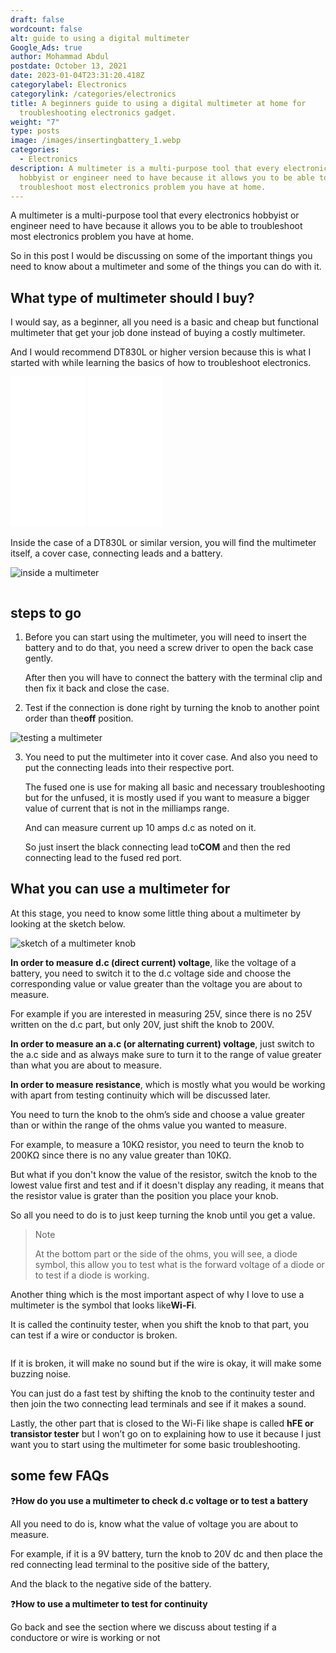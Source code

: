 ```yaml
---
draft: false
wordcount: false
alt: guide to using a digital multimeter
Google_Ads: true
author: Mohammad Abdul
postdate: October 13, 2021
date: 2023-01-04T23:31:20.418Z
categorylabel: Electronics
categorylink: /categories/electronics
title: A beginners guide to using a digital multimeter at home for
  troubleshooting electronics gadget.
weight: "7"
type: posts
image: /images/insertingbattery_1.webp
categories:
  - Electronics
description: A multimeter is a multi-purpose tool that every electronics
  hobbyist or engineer need to have because it allows you to be able to
  troubleshoot most electronics problem you have at home.
---
```


A multimeter is a multi-purpose tool that every electronics hobbyist or engineer need to have because it allows you to be able to troubleshoot most electronics problem you have at home.

So in this post I would be discussing on some of the important things you need to know about a multimeter and some of the things you can do with it.

## What type of multimeter should I buy?

I would say, as a beginner, all you need is a basic and cheap but functional multimeter that get your job done instead of buying a costly multimeter.

And I would recommend DT830L or higher version because this is what I started with while learning the basics of how to troubleshoot electronics.

 <iframe style="width:120px;height:240px;" marginwidth="0" marginheight="0" scrolling="no" frameborder="0" src="//ws-na.amazon-adsystem.com/widgets/q?ServiceVersion=20070822&OneJS=1&Operation=GetAdHtml&MarketPlace=US&source=ac&ref=tf_til&ad_type=product_link&tracking_id=tooabstractiv-20&marketplace=amazon&amp;region=US&placement=B07K1R59MJ&asins=B07K1R59MJ&linkId=e2bd70f016d01f5d573dae057f899e21&show_border=true&link_opens_in_new_window=false&price_color=333333&title_color=0066c0&bg_color=ffffff">
    </iframe>
   
<iframe style="width:120px;height:240px;" marginwidth="0" marginheight="0" scrolling="no" frameborder="0" src="//ws-na.amazon-adsystem.com/widgets/q?ServiceVersion=20070822&OneJS=1&Operation=GetAdHtml&MarketPlace=US&source=ac&ref=tf_til&ad_type=product_link&tracking_id=tooabstractiv-20&marketplace=amazon&amp;region=US&placement=B07K1R59MJ&asins=B07K1R59MJ&linkId=e2bd70f016d01f5d573dae057f899e21&show_border=true&link_opens_in_new_window=false&price_color=333333&title_color=0066c0&bg_color=ffffff">
    </iframe>

Inside the case of a DT830L or similar version, you will find the multimeter itself, a cover case, connecting leads and a battery.

<img loading="lazy" src="/images/mmeter.webp" alt="inside a multimeter">

![]()

## steps to go

1. Before you can start using the multimeter, you will need to insert the battery and to do that, you need a screw driver to open the back case gently.

   After then you will have to connect the battery with the terminal clip and then fix it back and close the case.

2. Test if the connection is done right by turning the knob to another point order than the**off** position.

<img loading="lazy" src="/images/holdermeter.webp" alt="testing a multimeter">

3. You need to put the multimeter into it cover case. And also you need to put the connecting leads into their respective port.

   The fused one is use for making all basic and necessary troubleshooting but for the unfused, it is mostly used if you want to measure a bigger value of current that is not in the milliamps range.

   And can measure current up 10 amps d.c as noted on it.

   So just insert the black connecting lead to**COM** and then the red connecting lead to the fused red port.

## What you can use a multimeter for

At this stage, you need to know some little thing about a multimeter by looking at the sketch below.

<img loading="lazy" src="/images/sketchmmeter_1.webp" alt="sketch of a multimeter knob">

**In order to measure d.c (direct current) voltage**, like the voltage of a battery, you need to switch it to the d.c voltage side and choose the corresponding value or value greater than the voltage you are about to measure.

For example if you are interested in measuring 25V, since there is no 25V written on the d.c part, but only 20V, just shift the knob to 200V.

**In order to measure an a.c (or alternating current) voltage**, just switch to the a.c side and as always make sure to turn it to the range of value greater than what you are about to measure.

**In order to measure resistance**, which is mostly what you would be working with apart from testing continuity which will be discussed later.

You need to turn the knob to the ohm’s side and choose a value greater than or within the range of the ohms value you wanted to measure.

<p>For example, to measure a 10K&#8486 resistor, you need to teurn the knob to 200K&#8486 since there is no any value greater than 10K&#8486.</p>

But what if you don't know the value of the resistor, switch the knob to the lowest value first and test and if it doesn't display any reading, it means that the resistor value is grater than the position you place your knob.

So all you need to do is to just keep turning the knob until you get a value.

<blockquote class="blockquote">
    <p class="little-nugget">Note</p>
    <p class="quote-text">
    At the bottom part or the side of the ohms, you will see, a diode symbol, this allow you to test what is the forward voltage of a diode or to test if a diode is working.
    </p>
</blockquote>

Another thing which is the most important aspect of why I love to use a multimeter is the symbol that looks like**Wi-Fi**.

It is called the continuity tester, when you shift the knob to that part, you can test if a wire or conductor is broken.

<img loading="lazy" src="/images/ctestdiode_2.webp" alt="">

If it is broken, it will make no sound but if the wire is okay, it will make some buzzing noise.

You can just do a fast test by shifting the knob to the continuity tester and then join the two connecting lead terminals and see if it makes a sound.

Lastly, the other part that is closed to the Wi-Fi like shape is called **hFE or transistor tester** but I won’t go on to explaining how to use it because I just want you to start using the multimeter for some basic troubleshooting.

## some few FAQs

:question:**How do you use a multimeter to check d.c voltage or to test a battery**

All you need to do is, know what the value of voltage you are about to measure.

For example, if it is a 9V battery, turn the knob to 20V dc and then place the red connecting lead terminal to the positive side of the battery,

And the black to the negative side of the battery.

:question:**How to use a multimeter to test for continuity**

Go back and see the section where we discuss about testing if a conductore or wire is working or not
